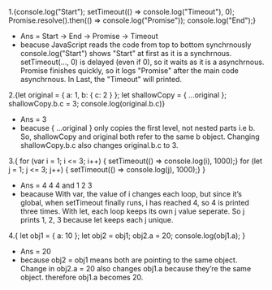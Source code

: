 1.{console.log("Start");
 setTimeout(() => console.log("Timeout"), 0);
 Promise.resolve().then(() => console.log("Promise"));
 console.log("End");}
- Ans = Start -> End -> Promise -> Timeout
- beacuse JavaScript reads the code from top to bottom synchrnously
console.log("Start") shows "Start" at first as it is a synchrnous.
setTimeout(..., 0) is delayed (even if 0), so it waits as it is a asynchrnous.
Promise finishes quickly, so it logs "Promise" after the main code asynchrnous.
In Last, the "Timeout" will printed.

2.{let original = { a: 1, b: { c: 2 } };
let shallowCopy = { ...original };
shallowCopy.b.c = 3;
console.log(original.b.c)}
- Ans = 3
- beacuse 
{ ...original } only copies the first level, not nested parts i.e b.
So, shallowCopy and original both refer to the same b object.
Changing shallowCopy.b.c also changes original.b.c to 3.


3.{
for (var i = 1; i <= 3; i++) { setTimeout(() => console.log(i), 1000);}
for (let j = 1; j <= 3; j++) { setTimeout(() => console.log(j), 1000);}
}
- Ans = 4 4 4 and 1 2 3
- beacause With var, the value of i changes each loop, but since it’s global, when setTimeout finally runs, i has reached 4, 
so 4 is printed three times.
With let, each loop keeps its own j value seperate. So j prints 1, 2, 3 because let keeps each j unique.

4.{
let obj1 = { a: 10 };
let obj2 = obj1;
obj2.a = 20;
console.log(obj1.a);
}
- Ans = 20
- because obj2 = obj1 means both are pointing to the same object.
Change in obj2.a = 20 also changes obj1.a because they’re the same object.
therefore obj1.a becomes 20.
